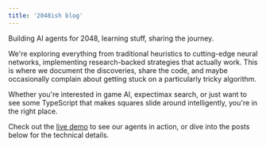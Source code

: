 ```yaml
---
title: '2048ish blog'
---
```


Building AI agents for 2048, learning stuff, sharing the journey.

We're exploring everything from traditional heuristics to cutting-edge neural networks, implementing research-backed strategies that actually work. This is where we document the discoveries, share the code, and maybe occasionally complain about getting stuck on a particularly tricky algorithm.

Whether you're interested in game AI, expectimax search, or just want to see some TypeScript that makes squares slide around intelligently, you're in the right place.

Check out the [live demo](/) to see our agents in action, or dive into the posts below for the technical details.
